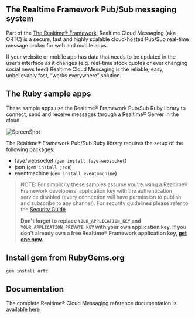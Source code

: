 ## The Realtime Framework Pub/Sub messaging system
Part of the [The Realtime® Framework](http://framework.realtime.co), Realtime Cloud Messaging (aka ORTC) is a secure, fast and highly scalable cloud-hosted Pub/Sub real-time message broker for web and mobile apps.

If your website or mobile app has data that needs to be updated in the user’s interface as it changes (e.g. real-time stock quotes or ever changing social news feed) Realtime Cloud Messaging is the reliable, easy, unbelievably fast, “works everywhere” solution.


## The Ruby sample apps
These sample apps use the Realtime® Framework Pub/Sub Ruby library to connect, send and receive messages through a Realtime® Server in the cloud.

![ScreenShot](http://messaging-public.realtime.co/screenshots/2.1.0/Ruby/screen.png)

The Realtime® Framework Pub/Sub Ruby library requires the setup of the following packages:

- faye/websocket (`gem install faye-websocket`)
- json (`gem install json`)
- eventmachine (`gem install eventmachine`)


> NOTE: For simplicity these samples assume you're using a Realtime® Framework developers' application key with the authentication service disabled (every connection will have permission to publish and subscribe to any channel). For security guidelines please refer to the [Security Guide](http://messaging-public.realtime.co/documentation/starting-guide/security.html). 
> 
> **Don't forget to replace `YOUR_APPLICATION_KEY` and `YOUR_APPLICATION_PRIVATE_KEY` with your own application key. If you don't already own a free Realtime® Framework application key, [get one now](https://accounts.realtime.co/signup/).**

## Install gem from RubyGems.org
    gem install ortc

## Documentation
The complete Realtime® Cloud Messaging reference documentation is available [here](http://framework.realtime.co/messaging/#documentation)
